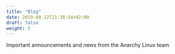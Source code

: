 ```yaml
---
title: "Blog"
date: 2019-08-12T21:38:54+02:00
draft: false
weight: 5
---
```


Important announcements and news from the Anarchy Linux team